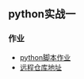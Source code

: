 ## python实战一

### 作业

- [python脚本作业](/test_python/demo.py)
- [远程仓库地址](https://github.com/lvlv108/hogwarts)